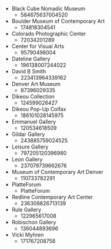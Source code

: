 * Black Cube Nomadic Museum
    * 564675637004520
* Boulder Museum of Contemporary Art
    * 174818304541
* Colorado Photographic Center
    * 72034201289
* Center for Visual Arts
    * 95790498004
* Dateline Gallery
    * 196138007244022
* David B Smith
    * 223413964339162
* Denver Art Museum
    * 87396029335
* Dikeou Collection
    * 124599026427
* Dikeou Pop-Up Colfax
    * 186101028145975
* Emmanuel Gallery
    * 120534618509
* Gildar Gallery
    * 243885759024525
* Leisure Gallery
    * 797205120396980
* Leon Gallery
    * 237079739662676
* Museum of Contemporary Art Denver
    * 110733782291
* PlatteForum
    * PlatteForum
* Redline Contemporary Art Center
    * 236308826713139
* Rule Gallery
    * 122965617008
* Robischon Gallery
    * 136044893696
* Vicki Myhren
    * 171767208758
